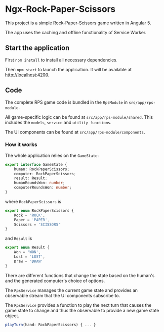 # Ngx-Rock-Paper-Scissors

This project is a simple Rock-Paper-Scissors game written in Angular 5.

The app uses the caching and offline functionality of Service Worker.

## Start the application

First `npm install` to install all necessary dependencies.

Then `npm start` to launch the application. It will be available at [http://localhost:4200](http://localhost:4200).

## Code

The complete RPS game code is bundled in the `RpsModule` in `src/app/rps-module`.

All game-specific logic can be found at `src/app/rps-module/shared`.
This includes the `models`, `service` and `utility functions`.

The UI components can be found at `src/app/rps-module/components`.

### How it works

The whole application relies on the `GameState`:

```ts
export interface GameState {
    human: RockPaperScissors;
    computer: RockPaperScissors;
    result: Result;
    humanRoundsWon: number;
    computerRoundsWon: number;
}
```

where `RockPaperScissors` is

```ts
export enum RockPaperScissors {
    Rock = 'ROCK',
    Paper = 'PAPER',
    Scissors = 'SCISSORS'
}
```

and `Result` is

```ts
export enum Result {
    Won = 'WON',
    Lost = 'LOST',
    Draw = 'DRAW'
}
```

There are different functions that change the state based on the human's and the generated computer's choice of options.

The `RpsService` manages the current game state and provides an observable stream that the UI components subscribe to.

The `RpsService` provides a function to play the next turn that causes the game state to change and thus the observable to provide a new game state object.

```ts
playTurn(hand: RockPaperScissors) { ... }
```
